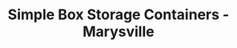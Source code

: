 ---
title: "Simple Box Storage Containers - Marysville"
url: /marysville/simple-box-storage-containers-marysville/
shop: Mieten
---